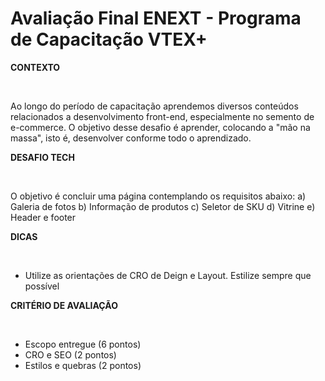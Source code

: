 # Avaliação Final ENEXT - Programa de Capacitação VTEX+

**CONTEXTO**

<br/>

Ao longo do período de capacitação aprendemos diversos conteúdos relacionados a desenvolvimento front-end, especialmente no semento de e-commerce. O objetivo desse desafio é aprender, colocando a "mão na massa", isto é, desenvolver conforme todo o aprendizado.

**DESAFIO TECH**

<br/>

O objetivo é concluir uma página contemplando os requisitos abaixo:
a) Galeria de fotos
b) Informação de produtos
c) Seletor de SKU
d) Vitrine
e) Header e footer

**DICAS**

<br/>

- Utilize as orientações de CRO de Deign e Layout. Estilize sempre que possível

**CRITÉRIO DE AVALIAÇÃO**

<br/>

- Escopo entregue (6 pontos)
- CRO e SEO (2 pontos)
- Estilos e quebras (2 pontos)
